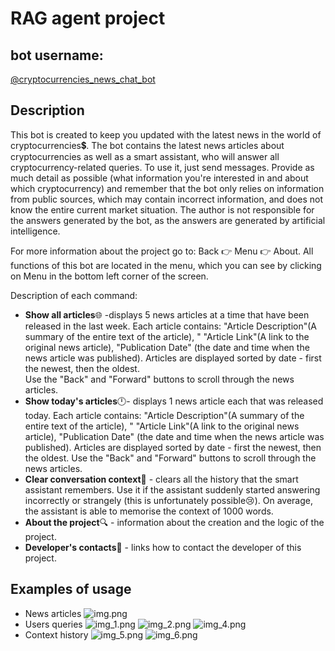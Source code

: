 # RAG agent project

## bot username: 
[@cryptocurrencies_news_chat_bot](https://t.me/cryptocurrencies_news_chat_bot)

## Description

This bot is created to keep you updated with the latest news in the world of cryptocurrencies💲.
The bot contains the latest news articles about cryptocurrencies as well as a smart assistant,
who will answer all cryptocurrency-related queries.
To use it, just send messages.
Provide as much detail as possible (what information you're interested in and about which cryptocurrency) 
and remember that the bot only relies on information from public sources, 
which may contain incorrect information, and does not know the entire current market situation. 
The author is not responsible for the answers generated by the bot, 
as the answers are generated by artificial intelligence. 

For more information about the project go to: Back 👉 Menu 👉 About.
All functions of this bot are located in the menu, 
which you can see by clicking on Menu in the bottom left corner of the screen. 

Description of each command: 
- <b>Show all articles</b>🌐 -displays 5 news articles at a time that have been released in the last week. 
Each article contains: "Article Description"(A summary of the entire text of the article), "
"Article Link"(A link to the original news article), 
"Publication Date" (the date and time when the news article was published).
Articles are displayed sorted by date - first the newest, then the oldest.  
Use the "Back" and "Forward" buttons to scroll through the news articles.
- <b>Show today's articles</b>🕛- displays 1 news article each that was released today.
Each article contains: "Article Description"(A summary of the entire text of the article), "
"Article Link"(A link to the original news article), 
"Publication Date" (the date and time when the news article was published).
Articles are displayed sorted by date - first the newest, then the oldest. 
Use the "Back" and "Forward" buttons to scroll through the news articles.
- <b>Clear conversation context</b>🧹 - clears all the history that the smart assistant remembers. 
Use it if the assistant suddenly started answering incorrectly or strangely 
(this is unfortunately possible😢). On average, the assistant is able to memorise the context of 1000 words.
- <b>About the project</b>🔍 - information about the creation and the logic of the project.
- <b>Developer's contacts</b>📱 - links how to contact the developer of this project.

## Examples of usage
- News articles
![img.png](img.png)
- Users queries
![img_1.png](img_1.png)
![img_2.png](img_2.png)
![img_4.png](img_4.png)
- Context history
![img_5.png](img_5.png)
![img_6.png](img_6.png)

